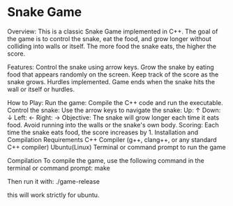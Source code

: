 # **Snake Game**

Overview:
This is a classic Snake Game implemented in C++. The goal of the game is to control the snake, eat the food, and grow longer without colliding into walls or itself. The more food the snake eats, the higher the score.

Features:
Control the snake using arrow keys.
Grow the snake by eating food that appears randomly on the screen.
Keep track of the score as the snake grows.
Hurdles implemented.
Game ends when the snake hits the wall or itself or hurdles.

How to Play:
Run the game: Compile the C++ code and run the executable.
Control the snake: Use the arrow keys to navigate the snake:
Up: ↑
Down: ↓
Left: ←
Right: →
Objective: The snake will grow longer each time it eats food. Avoid running into the walls or the snake's own body.
Scoring: Each time the snake eats food, the score increases by 1.
Installation and Compilation
Requirements
C++ Compiler (g++, clang++, or any standard C++ compiler)
Ubuntu(Linux)
Terminal or command prompt to run the game

Compilation
To compile the game, use the following command in the terminal or command prompt:
make

Then run it with:
./game-release

this will work strictly for ubuntu.
